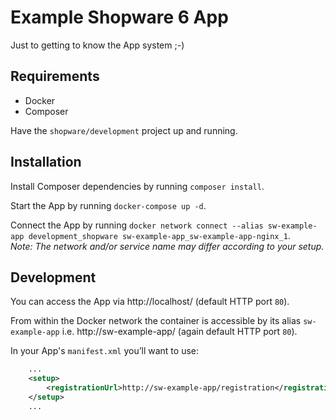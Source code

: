 # Example Shopware 6 App

Just to getting to know the App system ;-)

## Requirements
* Docker
* Composer

Have the `shopware/development` project up and running.

## Installation

Install Composer dependencies by running `composer install`.

Start the App by running `docker-compose up -d`.

Connect the App by running `docker network connect --alias sw-example-app development_shopware sw-example-app_sw-example-app-nginx_1`.  
_Note: The network and/or service name may differ according to your setup._

## Development

You can access the App via http://localhost/ (default HTTP port `80`).

From within the Docker network the container is accessible by its alias `sw-example-app` i.e. http://sw-example-app/ (again default HTTP port `80`).

In your App's `manifest.xml` you’ll want to use:
```xml
    ...
    <setup>
        <registrationUrl>http://sw-example-app/registration</registrationUrl>
    </setup>
    ...
```
